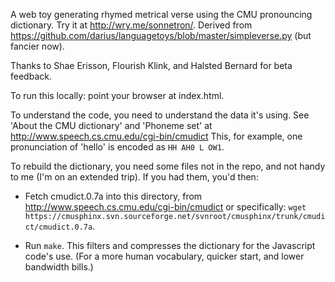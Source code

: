 A web toy generating rhymed metrical verse using the CMU pronouncing
dictionary. Try it at http://wry.me/sonnetron/. Derived from
https://github.com/darius/languagetoys/blob/master/simpleverse.py (but
fancier now).

Thanks to Shae Erisson, Flourish Klink, and Halsted Bernard for beta
feedback.

To run this locally: point your browser at index.html.

To understand the code, you need to understand the data it's using.
See 'About the CMU dictionary' and 'Phoneme set' at
http://www.speech.cs.cmu.edu/cgi-bin/cmudict
This, for example, one pronunciation of 'hello' is encoded as
`HH AH0 L OW1`.

To rebuild the dictionary, you need some files not in the repo, and
not handy to me (I'm on an extended trip). If you had them, you'd then:

  * Fetch cmudict.0.7a into this directory, from
    http://www.speech.cs.cmu.edu/cgi-bin/cmudict
    or specifically: `wget https://cmusphinx.svn.sourceforge.net/svnroot/cmusphinx/trunk/cmudict/cmudict.0.7a`.

  * Run `make`. This filters and compresses the dictionary for the
    Javascript code's use. (For a more human vocabulary, quicker start,
    and lower bandwidth bills.)
